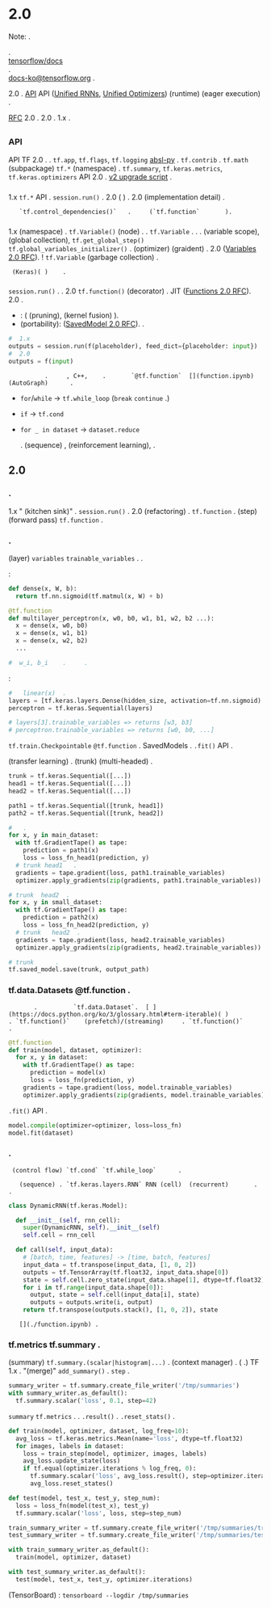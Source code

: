 #   2.0

Note:     .           

[  ](https://github.com/tensorflow/docs/blob/master/site/en/guide/effective_tf2.md)
    .     
[tensorflow/docs](https://github.com/tensorflow/docs)     
.    
[docs-ko@tensorflow.org](https://groups.google.com/a/tensorflow.org/forum/#!forum/docs-ko)
  .

 2.0       . [ API](https://github.com/tensorflow/community/blob/master/rfcs/20180827-api-names.md)  API  ([Unified RNNs](https://github.com/tensorflow/community/blob/master/rfcs/20180920-unify-rnn-interface.md),
[Unified Optimizers](https://github.com/tensorflow/community/blob/master/rfcs/20181016-optimizer-unification.md))  (runtime) [ ](https://www.tensorflow.org/guide/eager)(eager execution) .

 [RFC](https://github.com/tensorflow/community/pulls?utf8=%E2%9C%93&q=is%3Apr)   2.0     .    2.0    .   1.x  .

##    

### API 

 API TF 2.0 [  ](https://github.com/tensorflow/community/blob/master/rfcs/20180827-api-names.md).    . `tf.app`, `tf.flags`, `tf.logging`  [absl-py](https://github.com/abseil/abseil-py)   . `tf.contrib`    .     `tf.math`  (subpackage)   `tf.*` (namespace) . `tf.summary`, `tf.keras.metrics`, `tf.keras.optimizers`   API 2.0  .     [v2 upgrade script](upgrade.md)    .

###  

 1.x  `tf.*` API  [  ](https://ko.wikipedia.org/wiki/%EC%B6%94%EC%83%81_%EA%B5%AC%EB%AC%B8_%ED%8A%B8%EB%A6%AC)  .  `session.run()`            .  2.0 ( )  .  2.0    (implementation detail)  .

       `tf.control_dependencies()`   .     (`tf.function`       ).

###   

 1.x      (namespace)  . `tf.Variable()`    (node) .         .  `tf.Variable`           .      .             .  (variable scope),  (global collection), `tf.get_global_step()` `tf.global_variables_initializer()`    .  (optimizer)      (graident) .  2.0    ([Variables 2.0 RFC](https://github.com/tensorflow/community/pull/11)).       ! `tf.Variable`      (garbage collection) .

     (Keras)( )    .

###   

`session.run()`    .      .  2.0 `tf.function()` (decorator)     .          JIT ([Functions 2.0 RFC](https://github.com/tensorflow/community/pull/20)).     2.0       .

-   :    ( (pruning),  (kernel fusion) ).
-   (portability):      ([SavedModel 2.0 RFC](https://github.com/tensorflow/community/pull/34)).       .

```python
#  1.x
outputs = session.run(f(placeholder), feed_dict={placeholder: input})
#  2.0
outputs = f(input)
```

              .     , C++,    .       `@tf.function`  [](function.ipynb)(AutoGraph)      .

*   `for`/`while` -> `tf.while_loop` (`break` `continue`  .)
*   `if` -> `tf.cond`
*   `for _ in dataset` -> `dataset.reduce`

     . (sequence) ,  (reinforcement learning),              .

##  2.0  

###    .

 1.x    " (kitchen sink)" .       `session.run()`    .  2.0         (refactoring) .   `tf.function`    .    (step)  (forward pass)    `tf.function`  .

###      .

  (layer)      `variables` `trainable_variables`  .       .

 :

```python
def dense(x, W, b):
  return tf.nn.sigmoid(tf.matmul(x, W) + b)

@tf.function
def multilayer_perceptron(x, w0, b0, w1, b1, w2, b2 ...):
  x = dense(x, w0, b0)
  x = dense(x, w1, b1)
  x = dense(x, w2, b2)
  ...

#  w_i, b_i    .     .
```

 :

```python
#   linear(x)  .
layers = [tf.keras.layers.Dense(hidden_size, activation=tf.nn.sigmoid) for _ in range(n)]
perceptron = tf.keras.Sequential(layers)

# layers[3].trainable_variables => returns [w3, b3]
# perceptron.trainable_variables => returns [w0, b0, ...]
```

   `tf.train.Checkpointable`  `@tf.function`   .     SavedModels   .  `.fit()` API       .

 (transfer learning)          . (trunk)   (multi-headed)    .

```python
trunk = tf.keras.Sequential([...])
head1 = tf.keras.Sequential([...])
head2 = tf.keras.Sequential([...])

path1 = tf.keras.Sequential([trunk, head1])
path2 = tf.keras.Sequential([trunk, head2])

#   .
for x, y in main_dataset:
  with tf.GradientTape() as tape:
    prediction = path1(x)
    loss = loss_fn_head1(prediction, y)
  # trunk head1   .
  gradients = tape.gradient(loss, path1.trainable_variables)
  optimizer.apply_gradients(zip(gradients, path1.trainable_variables))

# trunk  head2  .
for x, y in small_dataset:
  with tf.GradientTape() as tape:
    prediction = path2(x)
    loss = loss_fn_head2(prediction, y)
  # trunk   head2  .
  gradients = tape.gradient(loss, head2.trainable_variables)
  optimizer.apply_gradients(zip(gradients, head2.trainable_variables))

# trunk      .
tf.saved_model.save(trunk, output_path)
```

### tf.data.Datasets @tf.function .

           .          `tf.data.Dataset`.  [ ](https://docs.python.org/ko/3/glossary.html#term-iterable)( )         . `tf.function()`    (prefetch)/(streaming)     . `tf.function()`         .

```python
@tf.function
def train(model, dataset, optimizer):
  for x, y in dataset:
    with tf.GradientTape() as tape:
      prediction = model(x)
      loss = loss_fn(prediction, y)
    gradients = tape.gradient(loss, model.trainable_variables)
    optimizer.apply_gradients(zip(gradients, model.trainable_variables))
```

 `.fit()` API        .

```python
model.compile(optimizer=optimizer, loss=loss_fn)
model.fit(dataset)
```

###      .

     (control flow) `tf.cond` `tf.while_loop`      .

       (sequence) . `tf.keras.layers.RNN` RNN (cell)  (recurrent)       .         .

```python
class DynamicRNN(tf.keras.Model):

  def __init__(self, rnn_cell):
    super(DynamicRNN, self).__init__(self)
    self.cell = rnn_cell

  def call(self, input_data):
    # [batch, time, features] -> [time, batch, features]
    input_data = tf.transpose(input_data, [1, 0, 2])
    outputs = tf.TensorArray(tf.float32, input_data.shape[0])
    state = self.cell.zero_state(input_data.shape[1], dtype=tf.float32)
    for i in tf.range(input_data.shape[0]):
      output, state = self.cell(input_data[i], state)
      outputs = outputs.write(i, output)
    return tf.transpose(outputs.stack(), [1, 0, 2]), state
```

       [](./function.ipynb) .

### tf.metrics   tf.summary .

(summary)   `tf.summary.(scalar|histogram|...)` .  (context manager)      . (       .) TF 1.x       .  "(merge)"  `add_summary()`  .     `step`    .

```python
summary_writer = tf.summary.create_file_writer('/tmp/summaries')
with summary_writer.as_default():
  tf.summary.scalar('loss', 0.1, step=42)
```

`summary`    `tf.metrics` .    .    `.result()`    . `.reset_stats()`      .

```python
def train(model, optimizer, dataset, log_freq=10):
  avg_loss = tf.keras.metrics.Mean(name='loss', dtype=tf.float32)
  for images, labels in dataset:
    loss = train_step(model, optimizer, images, labels)
    avg_loss.update_state(loss)
    if tf.equal(optimizer.iterations % log_freq, 0):
      tf.summary.scalar('loss', avg_loss.result(), step=optimizer.iterations)
      avg_loss.reset_states()

def test(model, test_x, test_y, step_num):
  loss = loss_fn(model(test_x), test_y)
  tf.summary.scalar('loss', loss, step=step_num)

train_summary_writer = tf.summary.create_file_writer('/tmp/summaries/train')
test_summary_writer = tf.summary.create_file_writer('/tmp/summaries/test')

with train_summary_writer.as_default():
  train(model, optimizer, dataset)

with test_summary_writer.as_default():
  test(model, test_x, test_y, optimizer.iterations)
```

(TensorBoard)        : `tensorboard --logdir /tmp/summaries`
